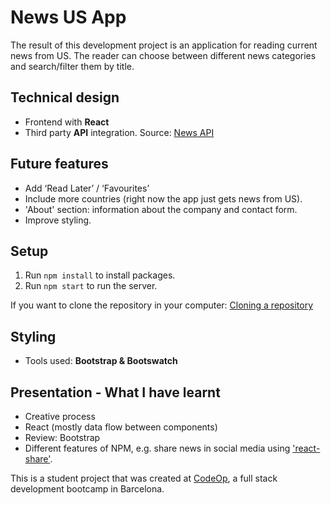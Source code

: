 # News US App

The result of this development project is an application for reading current news from US. The reader can choose between different news categories and search/filter them by title.

## Technical design

- Frontend with **React**
- Third party **API** integration. Source: [News API](https://newsapi.org/)

## Future features

- Add ‘Read Later’ / ‘Favourites’
- Include more countries (right now the app just gets news from US).
- 'About' section: information about the company and contact form.
- Improve styling.

## Setup

1. Run `npm install` to install packages.
2. Run `npm start` to run the server.

If you want to clone the repository in your computer: [Cloning a repository](https://help.github.com/en/articles/cloning-a-repository)

## Styling

- Tools used: **Bootstrap & Bootswatch**

## Presentation - What I have learnt

- Creative process
- React (mostly data flow between components)
- Review: Bootstrap
- Different features of NPM, e.g. share news in social media using ['react-share'](https://www.npmjs.com/package/react-share).

This is a student project that was created at [CodeOp](http://codeop.tech), a full stack development bootcamp in Barcelona.
